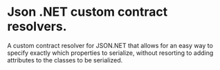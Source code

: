 Json .NET custom contract resolvers.
======================================

A custom contract resolver for JSON.NET that allows for an easy way to specify exactly which properties to serialize, without resorting to adding attributes to the classes to be serialized.